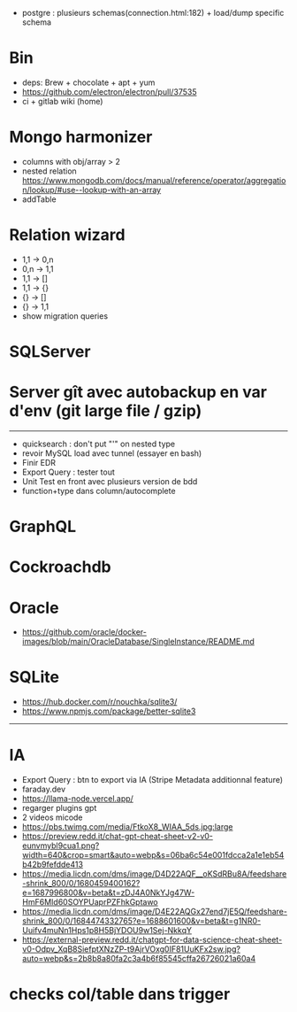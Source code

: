 - postgre : plusieurs schemas(connection.html:182) + load/dump specific schema

# Bin
- deps: Brew + chocolate + apt + yum
- https://github.com/electron/electron/pull/37535
- ci + gitlab wiki (home)

# Mongo harmonizer
- columns with obj/array > 2
- nested relation https://www.mongodb.com/docs/manual/reference/operator/aggregation/lookup/#use--lookup-with-an-array
- addTable

# Relation wizard
- 1,1 -> 0,n
- 0,n -> 1,1
- 1,1 -> []
- 1,1 -> {}
- {} -> []
- {} -> 1,1
- show migration queries

# SQLServer

# Server gît avec autobackup en var d'env (git large file / gzip)



----------------------------------------------------------



- quicksearch : don't put "'" on nested type
- revoir MySQL load avec tunnel (essayer en bash)
- Finir EDR
- Export Query : tester tout
- Unit Test en front avec plusieurs version de bdd
- function+type dans column/autocomplete

# GraphQL

# Cockroachdb

# Oracle
- https://github.com/oracle/docker-images/blob/main/OracleDatabase/SingleInstance/README.md

# SQLite
- https://hub.docker.com/r/nouchka/sqlite3/
- https://www.npmjs.com/package/better-sqlite3





----------------------------------------------------------




# IA
- Export Query : btn to export via IA (Stripe Metadata additionnal feature)
- faraday.dev
- https://llama-node.vercel.app/
- regarger plugins gpt
- 2 videos micode
- https://pbs.twimg.com/media/FtkoX8_WIAA_5ds.jpg:large
- https://preview.redd.it/chat-gpt-cheat-sheet-v2-v0-eunvmybl9cua1.png?width=640&crop=smart&auto=webp&s=06ba6c54e001fdcca2a1e1eb54b42b9fefdde413
- https://media.licdn.com/dms/image/D4D22AQF__oKSdRBu8A/feedshare-shrink_800/0/1680459400162?e=1687996800&v=beta&t=zDJ4A0NkYJg47W-HmF6MId60SOYPUaprPZFhkGptawo
- https://media.licdn.com/dms/image/D4E22AQGx27end7jE5Q/feedshare-shrink_800/0/1684474332765?e=1688601600&v=beta&t=g1NR0-Uuifv4muNn1Hps1p8H5BjYDOU9w1Sej-NkkqY
- https://external-preview.redd.it/chatgpt-for-data-science-cheat-sheet-v0-Odpv_XqB8SiefptXNzZP-t9AjrVOxg0IF81UuKFx2sw.jpg?auto=webp&s=2b8b8a80fa2c3a4b6f85545cffa26726021a60a4


# checks col/table dans trigger
